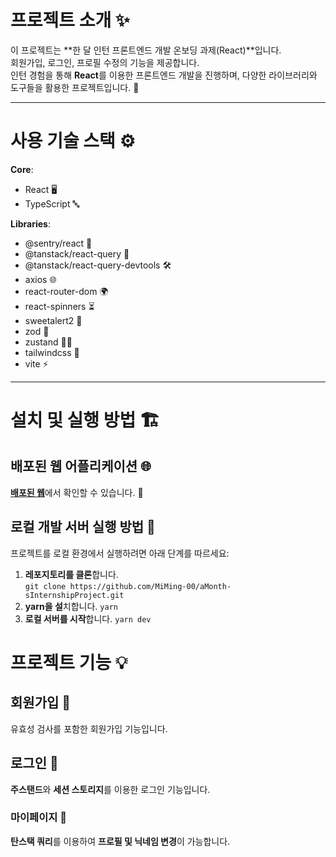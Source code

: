 # 프로젝트 소개 ✨

이 프로젝트는 **한 달 인턴 프론트엔드 개발 온보딩 과제(React)**입니다.  
회원가입, 로그인, 프로필 수정의 기능을 제공합니다.  
인턴 경험을 통해 **React**를 이용한 프론트엔드 개발을 진행하며, 다양한 라이브러리와 도구들을 활용한 프로젝트입니다. 🚀

---

# 사용 기술 스택 ⚙️

**Core**:  
- React 🖥️  
- TypeScript 🔤

**Libraries**:  
- @sentry/react 🐞  
- @tanstack/react-query 🔄  
- @tanstack/react-query-devtools 🛠️  
- axios 🌐  
- react-router-dom 🌍  
- react-spinners ⏳  
- sweetalert2 🎉  
- zod 📜  
- zustand 🧑‍💼  
- tailwindcss 💅  
- vite ⚡

---

# 설치 및 실행 방법 🏗️

## 배포된 웹 어플리케이션 🌐

[**배포된 웹**](https://a-month-s-internship-project.vercel.app/)에서 확인할 수 있습니다. 🎯

## 로컬 개발 서버 실행 방법 🔧

프로젝트를 로컬 환경에서 실행하려면 아래 단계를 따르세요:

1. **레포지토리를 클론**합니다.  
   ```git clone https://github.com/MiMing-00/aMonth-sInternshipProject.git```
2. **yarn을 설**치합니다.
   ```yarn```
3. **로컬 서버를 시작**합니다.
   ```yarn dev```

# 프로젝트 기능 💡
## 회원가입 📝
유효성 검사를 포함한 회원가입 기능입니다.
## 로그인 🔑
**주스탠드**와 **세션 스토리지**를 이용한 로그인 기능입니다.
### 마이페이지 👤
**탄스택 쿼리**를 이용하여 **프로필 및 닉네임 변경**이 가능합니다.
